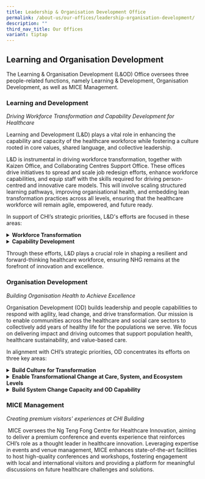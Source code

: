 ```yaml
---
title: Leadership & Organisation Development Office
permalink: /about-us/our-offices/leadership-organisation-development/
description: ""
third_nav_title: Our Offices
variant: tiptap
---
```

<h2>Learning and Organisation Development</h2>
<p>The Learning &amp; Organisation Development (L&amp;OD) Office oversees
three people-related functions, namely Learning &amp; Development, Organisation
Development, as well as MICE Management.&nbsp;</p>
<h3>Learning and Development</h3>
<p><em>Driving Workforce Transformation and Capability Development for Healthcare</em>
</p>
<p>Learning and Development (L&amp;D) plays a vital role in enhancing the
capability and capacity of the healthcare workforce while fostering a culture
rooted in core values, shared language, and collective leadership.</p>
<p>L&amp;D is instrumental in driving workforce transformation, together
with Kaizen Office, and Collaborating Centres Support Office. These offices
drive initiatives to spread and scale job redesign efforts, enhance workforce
capabilities, and equip staff with the skills required for driving person-centred
and innovative care models. This will involve scaling structured learning
pathways, improving organisational health, and embedding lean transformation
practices across all levels, ensuring that the healthcare workforce will
remain agile, empowered, and future ready.</p>
<p>In support of CHI’s strategic priorities, L&amp;D's efforts are focused
in these areas:</p>
<div data-type="detailGroup" class="isomer-accordion isomer-accordion-white">
<details class="isomer-details">
<summary><strong>Workforce Transformation</strong>
</summary>
<div data-type="detailsContent" class="isomer-details-content">
<ul data-tight="true" class="tight">
<li>
<p><em>Redesign clinical and non-clinical job roles to support emerging care models, drive cost savings, and ensure NHG’s readiness for future healthcare demands.</em>
</p>
</li>
</ul>
</div>
</details>
<details class="isomer-details">
<summary><strong>Capability Development</strong>
</summary>
<div data-type="detailsContent" class="isomer-details-content">
<ul data-tight="true" class="tight">
<li>
<p><em>Strengthen workforce skills through CHI capability development programmes, integrating future-oriented andragogy&nbsp;and cutting-edge curriculum delivery.</em>
</p>
</li>
</ul>
</div>
</details>
</div>
<p>Through these efforts, L&amp;D plays a crucial role in shaping a resilient
and forward-thinking healthcare workforce, ensuring NHG remains at the
forefront of innovation and excellence.</p>
<h3>Organisation Development</h3>
<p><em>Building Organisation Health to Achieve Excellence</em>
</p>
<p>Organisation Development (OD) builds leadership and people capabilities
to respond with agility, lead change, and drive transformation. Our mission
is to enable communities across the healthcare and social care sectors
to collectively add years of healthy life for the populations we serve.
We focus on delivering impact and driving outcomes that support population
health, healthcare sustainability, and value-based care.</p>
<p>In alignment with CHI’s strategic priorities, OD concentrates its efforts
on three key areas:</p>
<div data-type="detailGroup" class="isomer-accordion isomer-accordion-white">
<details class="isomer-details">
<summary><strong>Build Culture for Transformation</strong>
</summary>
<div data-type="detailsContent" class="isomer-details-content">
<ul data-tight="true" class="tight">
<li>
<p><em>Foster a culture of innovation and adaptability that supports meaningful change and ensures continued relevance in an evolving healthcare landscape.</em>
</p>
</li>
</ul>
</div>
</details>
<details class="isomer-details">
<summary><strong>Enable Transformational Change at Care, System, and Ecosystem Levels</strong>
</summary>
<div data-type="detailsContent" class="isomer-details-content">
<ul data-tight="true" class="tight">
<li>
<p><em>Enable change at care, system and ecosystem levels involve aligning efforts across these interconnected levels to create sustained impact for the larger healthcare system.</em>
</p>
</li>
</ul>
</div>
</details>
<details class="isomer-details">
<summary><strong>Build System Change Capacity and OD Capability</strong>
</summary>
<div data-type="detailsContent" class="isomer-details-content">
<ul data-tight="true" class="tight">
<li>
<p><em>Strengthen OD capabilities among people and leaders to lead change, mobilise others, and create value. Our focus includes deepening organisational capability, equipping staff with future-ready skills, and nurturing an innovation-driven culture through projects, mentorship, and knowledge-sharing.</em>
</p>
</li>
</ul>
</div>
</details>
</div>
<h3>MICE Management&nbsp;</h3>
<p><em>Creating premium visitors' experiences at CHI Building</em>
</p>
<p>&nbsp;MICE oversees the Ng Teng Fong Centre for Healthcare Innovation,
aiming to deliver a premium conference and events experience that reinforces
CHI’s role as a thought leader in healthcare innovation. Leveraging expertise
in events<strong>&nbsp;</strong>and venue management, MICE enhances state-of-the-art
facilities to host high-quality conferences and workshops, fostering engagement
with local and international visitors and providing a platform for meaningful
discussions on future healthcare challenges and solutions.</p>
<p></p>
<p></p>